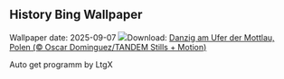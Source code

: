 ## History Bing Wallpaper
Wallpaper date: 2025-09-07
![](https://www.bing.com/th?id=OHR.BlueGdansk_DE-DE2028955580_UHD.jpg&w=1000)Download: [Danzig am Ufer der Mottlau, Polen (© Oscar Dominguez/TANDEM Stills + Motion)](https://www.bing.com/th?id=OHR.BlueGdansk_DE-DE2028955580_UHD.jpg)

Auto get programm by LtgX
